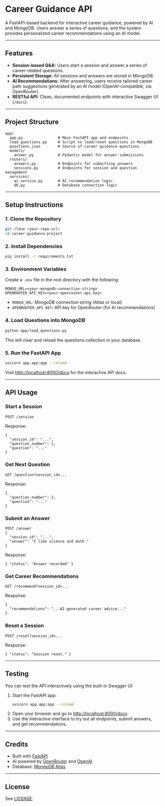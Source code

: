 # Career Guidance API

A FastAPI-based backend for interactive career guidance, powered by AI and MongoDB. Users answer a series of questions, and the system provides personalized career recommendations using an AI model.

---

## Features
- **Session-based Q&A:** Users start a session and answer a series of career-related questions.
- **Persistent Storage:** All sessions and answers are stored in MongoDB.
- **AI Recommendations:** After answering, users receive tailored career path suggestions generated by an AI model (OpenAI-compatible, via OpenRouter).
- **RESTful API:** Clean, documented endpoints with interactive Swagger UI (`/docs`).

---

## Project Structure
```
app/
  app.py                # Main FastAPI app and endpoints
  load_questions.py     # Script to load/reset questions in MongoDB
  questions.json        # Source of career guidance questions
  models/
    answer.py           # Pydantic model for answer submissions
  routers/
    answers.py          # Endpoints for submitting answers
    sessions.py         # Endpoints for session and question management
  services/
    ai_service.py       # AI recommendation logic
    db.py               # Database connection logic
```

---

## Setup Instructions

### 1. Clone the Repository
```sh
git clone <your-repo-url>
cd career-guidance-project
```

### 2. Install Dependencies
```sh
pip install -r requirements.txt
```

### 3. Environment Variables
Create a `.env` file in the root directory with the following:
```
MONGO_URL=<your-mongodb-connection-string>
OPENROUTER_API_KEY=<your-openrouter-api-key>
```
- `MONGO_URL`: MongoDB connection string (Atlas or local)
- `OPENROUTER_API_KEY`: API key for OpenRouter (for AI recommendations)

### 4. Load Questions into MongoDB
```sh
python app/load_questions.py
```
This will clear and reload the questions collection in your database.

### 5. Run the FastAPI App
```sh
uvicorn app.app:app --reload
```
Visit [http://localhost:8000/docs](http://localhost:8000/docs) for the interactive API docs.

---

## API Usage

### Start a Session
```
POST /session
```
Response:
```
{
  "session_id": "...",
  "question_number": 1,
  "question": "..."
}
```

### Get Next Question
```
GET /question?session_id=...
```
Response:
```
{
  "question_number": 2,
  "question": "..."
}
```

### Submit an Answer
```
POST /answer
{
  "session_id": "...",
  "answer": "I like science and math."
}
```
Response:
```
{ "status": "Answer recorded" }
```

### Get Career Recommendations
```
GET /recommend?session_id=...
```
Response:
```
{
  "recommendations": "...AI-generated career advice..."
}
```

### Reset a Session
```
POST /reset?session_id=...
```
Response:
```
{ "status": "Session reset." }
```

---

## Testing

You can test the API interactively using the built-in Swagger UI:

1. Start the FastAPI app:
   ```sh
   uvicorn app.app:app --reload
   ```
2. Open your browser and go to [http://localhost:8000/docs](http://localhost:8000/docs)
3. Use the interactive interface to try out all endpoints, submit answers, and get recommendations.

---

## Credits
- Built with [FastAPI](https://fastapi.tiangolo.com/)
- AI powered by [OpenRouter](https://openrouter.ai/) and [OpenAI](https://openai.com/)
- Database: [MongoDB Atlas](https://www.mongodb.com/atlas)

---

## License
See [LICENSE](LICENSE).
